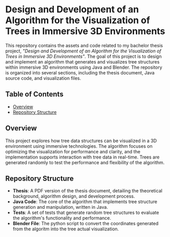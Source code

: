 
# Design and Development of an Algorithm for the Visualization of Trees in Immersive 3D Environments

This repository contains the assets and code related to my bachelor thesis project, _"Design and Development of an Algorithm for the Visualization of Trees in Immersive 3D Environments"_. The goal of this project is to design and implement an algorithm that generates and visualizes tree structures within immersive 3D environments using Java and Blender. The repository is organized into several sections, including the thesis document, Java source code, and visualization files.

## Table of Contents

- [Overview](#overview)
- [Repository Structure](#repository-structure)

## Overview

This project explores how tree data structures can be visualized in a 3D environment using immersive technologies. The algorithm focuses on optimizing the visualization for performance and clarity, and the implementation supports interaction with tree data in real-time. Trees are generated randomly to test the performance and flexibility of the algorithm.

## Repository Structure

- **Thesis**: A PDF version of the thesis document, detailing the theoretical background, algorithm design, and development process.
- **Java Code**: The core of the algorithm that implements tree structure generation and manipulation, written in Java.
- **Tests**: A set of tests that generate random tree structures to evaluate the algorithm's functionality and performance.
- **Blender File**: The python script to convert the coordinates generated from the algoritm into the tree actual visualization.
